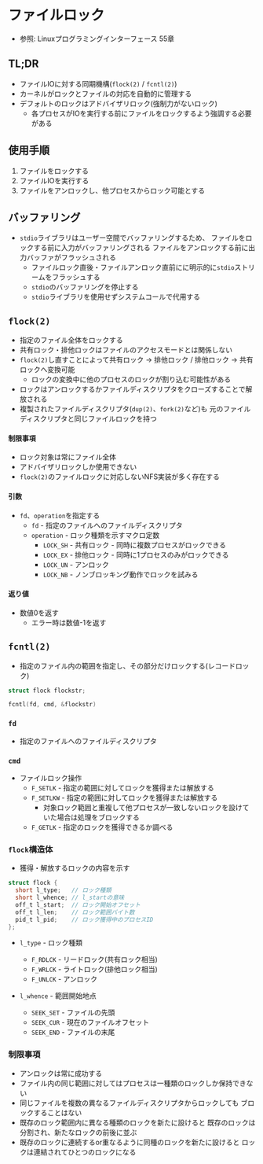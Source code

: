 # ファイルロック
- 参照: Linuxプログラミングインターフェース 55章

## TL;DR
- ファイルIOに対する同期機構(`flock(2)` / `fcntl(2)`)
- カーネルがロックとファイルの対応を自動的に管理する
- デフォルトのロックはアドバイザリロック(強制力がないロック)
  - 各プロセスがIOを実行する前にファイルをロックするよう強調する必要がある

## 使用手順
1. ファイルをロックする
2. ファイルIOを実行する
3. ファイルをアンロックし、他プロセスからロック可能とする

## バッファリング
- `stdio`ライブラリはユーザー空間でバッファリングするため、
  ファイルをロックする前に入力がバッファリングされる
  ファイルをアンロックする前に出力バッファがフラッシュされる
  - ファイルロック直後・ファイルアンロック直前にに明示的に`stdio`ストリームをフラッシュする
  - `stdio`のバッファリングを停止する
  - `stdio`ライブラリを使用せずシステムコールで代用する

## `flock(2)`
- 指定のファイル全体をロックする
- 共有ロック・排他ロックはファイルのアクセスモードとは関係しない
- `flock(2)`し直すことによって共有ロック -> 排他ロック / 排他ロック -> 共有ロックへ変換可能
  - ロックの変換中に他のプロセスのロックが割り込む可能性がある
- ロックはアンロックするかファイルディスクリプタをクローズすることで解放される
- 複製されたファイルディスクリプタ(`dup(2)`、`fork(2)`など)も
  元のファイルディスクリプタと同じファイルロックを持つ

#### 制限事項
- ロック対象は常にファイル全体
- アドバイザリロックしか使用できない
- `flock(2)`のファイルロックに対応しないNFS実装が多く存在する

#### 引数
- `fd`、`operation`を指定する
  - `fd` - 指定のファイルへのファイルディスクリプタ
  - `operation` - ロック種類を示すマクロ定数
    - `LOCK_SH` - 共有ロック - 同時に複数プロセスがロックできる
    - `LOCK_EX` - 排他ロック - 同時に1プロセスのみがロックできる
    - `LOCK_UN` - アンロック
    - `LOCK_NB` - ノンブロッキング動作でロックを試みる

#### 返り値
- 数値0を返す
  - エラー時は数値-1を返す

## `fcntl(2)`
- 指定のファイル内の範囲を指定し、その部分だけロックする(レコードロック)

```c
struct flock flockstr;

fcntl(fd, cmd, &flockstr)
```

### `fd`
- 指定のファイルへのファイルディスクリプタ

### `cmd`
- ファイルロック操作
  - `F_SETLK` - 指定の範囲に対してロックを獲得または解放する
  - `F_SETLKW` - 指定の範囲に対してロックを獲得または解放する
    - 対象ロック範囲と重複して他プロセスが一致しないロックを設けていた場合は処理をブロックする
  - `F_GETLK` - 指定のロックを獲得できるか調べる

### `flock`構造体
- 獲得・解放するロックの内容を示す

```c
struct flock {
  short l_type;   // ロック種類
  short l_whence; // l_startの意味
  off_t l_start;  // ロック開始オフセット
  off_t l_len;    // ロック範囲バイト数
  pid_t l_pid;    // ロック獲得中のプロセスID
};
```

- `l_type` - ロック種類
  - `F_RDLCK` - リードロック(共有ロック相当)
  - `F_WRLCK` - ライトロック(排他ロック相当)
  - `F_UNLCK` - アンロック

- `l_whence` - 範囲開始地点
  - `SEEK_SET` - ファイルの先頭
  - `SEEK_CUR` - 現在のファイルオフセット
  - `SEEK_END` - ファイルの末尾

### 制限事項
- アンロックは常に成功する
- ファイル内の同じ範囲に対してはプロセスは一種類のロックしか保持できない
- 同じファイルを複数の異なるファイルディスクリプタからロックしても
  ブロックすることはない
- 既存のロック範囲内に異なる種類のロックを新たに設けると
  既存のロックは分割され、新たなロックの前後に並ぶ
- 既存のロックに連続するor重なるように同種のロックを新たに設けると
  ロックは連結されてひとつのロックになる
